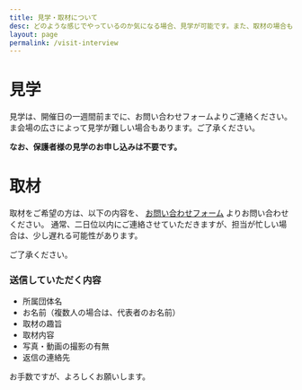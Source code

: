 ```yaml
---
title: 見学・取材について
desc: どのような感じでやっているのか気になる場合、見学が可能です。また、取材の場合もご連絡をお願いしていますのでご覧ください。
layout: page
permalink: /visit-interview
---
```


# 見学
見学は、開催日の一週間前までに、お問い合わせフォームよりご連絡ください。
ま会場の広さによって見学が難しい場合もあります。ご了承ください。

**なお、保護者様の見学のお申し込みは不要です。**

# 取材
取材をご希望の方は、以下の内容を、 [お問い合わせフォーム](/#contact) よりお問い合わせください。
通常、二日位以内にご連絡させていただきますが、担当が忙しい場合は、少し遅れる可能性があります。

ご了承ください。

### 送信していただく内容

- 所属団体名
- お名前（複数人の場合は、代表者のお名前）
- 取材の趣旨
- 取材内容
- 写真・動画の撮影の有無
- 返信の連絡先

お手数ですが、よろしくお願いします。
